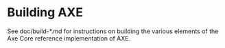 Building AXE
=============

See doc/build-*.md for instructions on building the various
elements of the Axe Core reference implementation of AXE.
